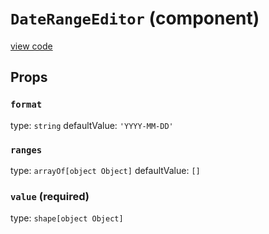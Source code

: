 `DateRangeEditor` (component)
=============================
[view code](../src/addons/editors/DateRangeEditor.js)


Props
-----

### `format`

type: `string`
defaultValue: `'YYYY-MM-DD'`


### `ranges`

type: `arrayOf[object Object]`
defaultValue: `[]`


### `value` (required)

type: `shape[object Object]`

